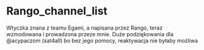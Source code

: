 # Rango_channel_list
Wtyczka znana z teamu Egami, a napisana przez Rango, teraz wzmodowana i prowadzona przeze mnie.
Duże podziękowania dla @acypaczom (sat4all) bo bez jego pomocy, reaktywacja nie byłaby możliwa
